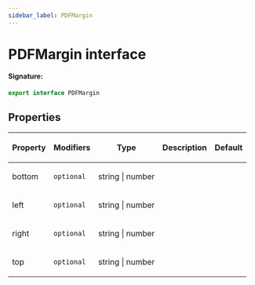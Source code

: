 ```yaml
---
sidebar_label: PDFMargin
---
```


# PDFMargin interface

#### Signature:

```typescript
export interface PDFMargin
```

## Properties

<table><thead><tr><th>

Property

</th><th>

Modifiers

</th><th>

Type

</th><th>

Description

</th><th>

Default

</th></tr></thead>
<tbody><tr><td>

<p id="bottom">bottom</p>

</td><td>

`optional`

</td><td>

string \| number

</td><td>

</td><td>

</td></tr>
<tr><td>

<p id="left">left</p>

</td><td>

`optional`

</td><td>

string \| number

</td><td>

</td><td>

</td></tr>
<tr><td>

<p id="right">right</p>

</td><td>

`optional`

</td><td>

string \| number

</td><td>

</td><td>

</td></tr>
<tr><td>

<p id="top">top</p>

</td><td>

`optional`

</td><td>

string \| number

</td><td>

</td><td>

</td></tr>
</tbody></table>
